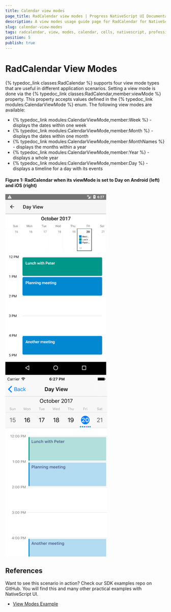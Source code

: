 ```yaml
---
title: Calendar view modes
page_title: RadCalendar view modes | Progress NativeScript UI Documentation
description: A view modes usage guide page for RadCalendar for NativeScript.
slug: calendar-view-modes
tags: radcalendar, view, modes, calendar, cells, nativescript, professional, ui
position: 5
publish: true
---
```


# RadCalendar View Modes
{% typedoc_link classes:RadCalendar %} supports four view mode types that are useful in different application scenarios. Setting a view mode is done via the {% typedoc_link classes:RadCalendar,member:viewMode %} property. This property accepts values defined in the {% typedoc_link modules:CalendarViewMode %} enum. The following view modes are available:

- {% typedoc_link modules:CalendarViewMode,member:Week %} - displays the dates within one week
- {% typedoc_link modules:CalendarViewMode,member:Month %} - displays the dates within one month
- {% typedoc_link modules:CalendarViewMode,member:MonthNames %} - displays the months within a year
- {% typedoc_link modules:CalendarViewMode,member:Year %} - displays a whole year
- {% typedoc_link modules:CalendarViewMode,member:Day %} - displays a timeline for a day with its events

#### Figure 1: RadCalendar when its viewMode is set to Day on Android (left) and iOS (right)

![NativeScriptUI-Calendar-ViewMode-Day-Android](../../img/ns_ui/calendar-viewmode-day-android.png "Day ViewMode of RadCalendar in Android") ![NativeScriptUI-Calendar-ViewMode-Day-iOS](../../img/ns_ui/calendar-viewmode-day-ios.png "Day ViewMode of RadCalendar in iOS")

## References
Want to see this scenario in action?
Check our SDK examples repo on GitHub. You will find this and many other practical examples with NativeScript UI.

* [View Modes Example](https://github.com/telerik/nativescript-ui-samples/tree/master/calendar/app/calendar/view-modes)
